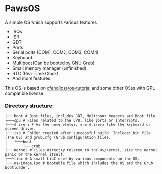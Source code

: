 # PawsOS
A simple OS which supports various features:
- IRQs
- ISR
- GDT
- Ports
- Serial ports (COM1, COM2, COM3, COM4)
- Keyboard
- Multiboot (Can be booted by GNU Grub)
- Small memory manager (unfinished)
- RTC (Real Time Clock)
- And more features.

This OS is based on [cfenollosa/os-tutorial](https://github.com/cfenollosa/os-tutorial) and some other OSes with GPL compatible license.

### Directory structure:
```
├───boot # Boot files, includes GDT, Multiboot headers and Boot file.
├───cpu # Files related to the CPU, like ports or interrupts.
├───drivers # As the name states, are drivers like the keyboard or screen driver.
├───iso # Folder created after successful build. Includes bin file (The OS) and grub.cfg (Grub configuration file).
│   └───boot
│       └───grub
├───kernel # Files directly related to the OS/kernel, like the kernel panic or the kernel itself.
├───libc # A small LibC used by various components on the OS.
└───os-image.iso # Bootable file which includes the OS and the Grub bootloader.
```
